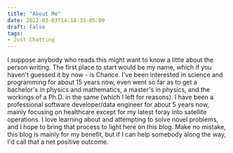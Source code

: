 ```yaml
---
title: "About Me"
date: 2022-03-03T14:18:33-05:00
draft: False
tags:
- Just Chatting
---
```


I suppose anybody who reads this might want to know a little about the person writing. The first place to start would be my name, which if you haven't guessed it by now - is Chance. I've been interested in science and programming for about 15 years now, even went so far as to get a bachelor's in physics and mathematics, a master's in physics, and the workings of a Ph.D. in the same (which I left for reasons). I have been a professional software developer/data engineer for about 5 years now, mainly focusing on healthcare except for my latest foray into satellite operations. I love learning about and attempting to solve novel problems, and I hope to bring that process to light here on this blog. Make no mistake, this blog is mainly for my benefit, but if I can help somebody along the way, I'd call that a net positive outcome. 